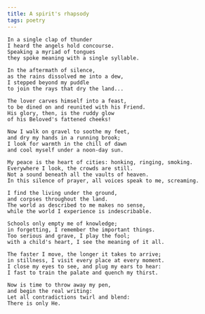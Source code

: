 ```yaml
---
title: A spirit's rhapsody
tags: poetry
---
```


    In a single clap of thunder
    I heard the angels hold concourse.
    Speaking a myriad of tongues
    they spoke meaning with a single syllable.

    In the aftermath of silence,
    as the rains dissolved me into a dew,
    I stepped beyond my puddle
    to join the rays that dry the land...

    The lover carves himself into a feast,
    to be dined on and reunited with his Friend.
    His glory, then, is the ruddy glow
    of his Beloved's fattened cheeks!

    Now I walk on gravel to soothe my feet,
    and dry my hands in a running brook;
    I look for warmth in the chill of dawn
    and cool myself under a noon-day sun.

    My peace is the heart of cities: honking, ringing, smoking.
    Everywhere I look, the crowds are still.
    Not a sound beneath all the vaults of heaven.
    In this silence of prayer, all voices speak to me, screaming.

    I find the living under the ground,
    and corpses throughout the land.
    The world as described to me makes no sense,
    while the world I experience is indescribable.

    Schools only empty me of knowledge;
    in forgetting, I remember the important things.
    Too serious and grave, I play the fool;
    with a child's heart, I see the meaning of it all.

    The faster I move, the longer it takes to arrive;
    in stillness, I visit every place at every moment.
    I close my eyes to see, and plug my ears to hear:
    I fast to train the palate and quench my thirst.

    Now is time to throw away my pen,
    and begin the real writing:
    Let all contradictions twirl and blend:
    There is only He.


